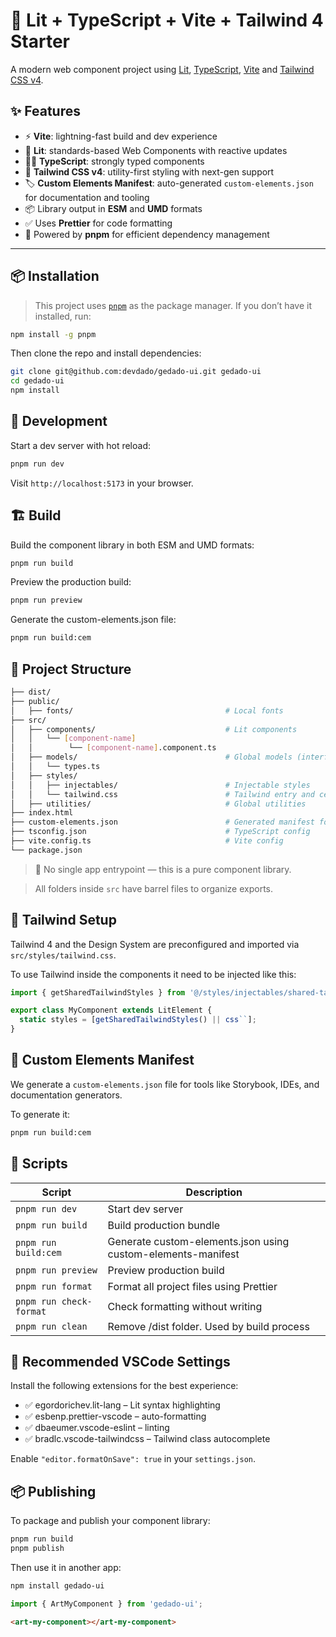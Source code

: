 # 🚀 Lit + TypeScript + Vite + Tailwind 4 Starter

A modern web component project using [Lit](https://lit.dev/), [TypeScript](https://www.typescriptlang.org/), [Vite](https://vitejs.dev/) and [Tailwind CSS v4](https://tailwindcss.com/).

## ✨ Features

- ⚡️ **Vite**: lightning-fast build and dev experience
- 🧩 **Lit**: standards-based Web Components with reactive updates
- 🧑‍💻 **TypeScript**: strongly typed components
- 🎨 **Tailwind CSS v4**: utility-first styling with next-gen support
- 🏷 **Custom Elements Manifest**: auto-generated `custom-elements.json` for documentation and tooling
- 📦 Library output in **ESM** and **UMD** formats
- ✅ Uses **Prettier** for code formatting
- 🚀 Powered by **pnpm** for efficient dependency management

---

## 📦 Installation

> This project uses [`pnpm`](https://pnpm.io/) as the package manager. If you don’t have it installed, run:

```bash
npm install -g pnpm
```

Then clone the repo and install dependencies:

```bash
git clone git@github.com:devdado/gedado-ui.git gedado-ui
cd gedado-ui
npm install
```

## 🧪 Development

Start a dev server with hot reload:

```bash
pnpm run dev
```

Visit `http://localhost:5173` in your browser.

## 🏗️ Build

Build the component library in both ESM and UMD formats:

```bash
pnpm run build
```

Preview the production build:

```bash
pnpm run preview
```

Generate the custom-elements.json file:

```bash
pnpm run build:cem
```

## 🧱 Project Structure

```bash
├── dist/
├── public/
│   ├── fonts/                                  # Local fonts
├── src/
│   ├── components/                             # Lit components
│   │   └── [component-name]
│   │        └── [component-name].component.ts
│   ├── models/                                 # Global models (interfaces, types, classes)
│   │   └── types.ts
│   ├── styles/
│   │   ├── injectables/                        # Injectable styles
│   │   └── tailwind.css                        # Tailwind entry and centralized CSS and Design System
│   ├── utilities/                              # Global utilities
├── index.html
├── custom-elements.json                        # Generated manifest for tooling
├── tsconfig.json                               # TypeScript config
├── vite.config.ts                              # Vite config
└── package.json

```

> 🧱 No single app entrypoint — this is a pure component library.

> All folders inside `src` have barrel files to organize exports.

## 🎨 Tailwind Setup

Tailwind 4 and the Design System are preconfigured and imported via `src/styles/tailwind.css`.

To use Tailwind inside the components it need to be injected like this:

```ts
import { getSharedTailwindStyles } from '@/styles/injectables/shared-tailwind';

export class MyComponent extends LitElement {
  static styles = [getSharedTailwindStyles() || css``];
}
```

## 📄 Custom Elements Manifest

We generate a `custom-elements.json` file for tools like Storybook, IDEs, and documentation generators.

To generate it:

```bash
pnpm run build:cem
```

## 📜 Scripts

| Script                  | Description                                                  |
| ----------------------- | ------------------------------------------------------------ |
| `pnpm run dev`          | Start dev server                                             |
| `pnpm run build`        | Build production bundle                                      |
| `pnpm run build:cem`    | Generate custom-elements.json using custom-elements-manifest |
| `pnpm run preview`      | Preview production build                                     |
| `pnpm run format`       | Format all project files using Prettier                      |
| `pnpm run check-format` | Check formatting without writing                             |
| `pnpm run clean`        | Remove /dist folder. Used by build process                   |

## 🧰 Recommended VSCode Settings

Install the following extensions for the best experience:

- ✅ egordorichev.lit-lang – Lit syntax highlighting
- ✅ esbenp.prettier-vscode – auto-formatting
- ✅ dbaeumer.vscode-eslint – linting
- ✅ bradlc.vscode-tailwindcss – Tailwind class autocomplete

Enable `"editor.formatOnSave": true` in your `settings.json`.

## 📦 Publishing

To package and publish your component library:

```bash
pnpm run build
pnpm publish
```

Then use it in another app:

```bash
npm install gedado-ui
```

```ts
import { ArtMyComponent } from 'gedado-ui';
```

```html
<art-my-component></art-my-component>
```
